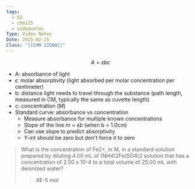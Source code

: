 ```yaml
---
tags:
  - S2
  - chm115
  - videonotes
Type: Video Notes
Date: 2025-02-15
Class: "[[CHM 11500]]"
---
```

$$A=\epsilon bc$$
- A: absorbance of light
- $\epsilon$: molar absorptivity (light absorbed per molar concentration per centimeter)
- b: distance light needs to travel through the substance (path length, measured in CM, typically the same as cuvette length)
- c: concentration ($M$)
- Standard curve: absorbance vs concentration
	- Measure absorbance for multiple known concentrations 
	- Slope of the line $m=\epsilon b$ (when b = 1.0cm)
	- Can use slope to predict absorptivity
	- Y-int should be zero but don't force it to zero

> What is the concentration of Fe2+, in M, in a standard solution prepared by diluting 4.00 mL of (NH4)2Fe(SO4)2 solution that has a concentration of 2.50 x 10-4 to a total volume of 25.00 mL with deionized water?
> > 4E-5 mol